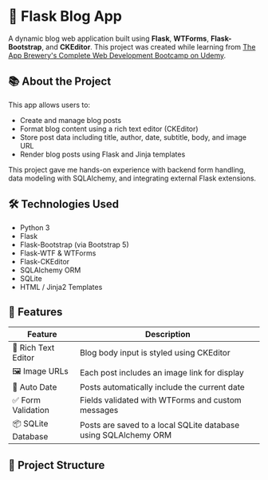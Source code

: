 # 📝 Flask Blog App

A dynamic blog web application built using **Flask**, **WTForms**, **Flask-Bootstrap**, and **CKEditor**. This project was created while learning from [The App Brewery's Complete Web Development Bootcamp on Udemy](https://www.udemy.com/course/the-complete-web-development-bootcamp/).

## 📚 About the Project

This app allows users to:
- Create and manage blog posts
- Format blog content using a rich text editor (CKEditor)
- Store post data including title, author, date, subtitle, body, and image URL
- Render blog posts using Flask and Jinja templates

This project gave me hands-on experience with backend form handling, data modeling with SQLAlchemy, and integrating external Flask extensions.

## 🛠️ Technologies Used

- Python 3
- Flask
- Flask-Bootstrap (via Bootstrap 5)
- Flask-WTF & WTForms
- Flask-CKEditor
- SQLAlchemy ORM
- SQLite
- HTML / Jinja2 Templates

## 🚀 Features

| Feature             | Description                                                              |
|---------------------|--------------------------------------------------------------------------|
| 📝 Rich Text Editor | Blog body input is styled using CKEditor                                 |
| 🖼️ Image URLs       | Each post includes an image link for display                             |
| 📅 Auto Date        | Posts automatically include the current date                             |
| ✅ Form Validation  | Fields validated with WTForms and custom messages                        |
| 📦 SQLite Database  | Posts are saved to a local SQLite database using SQLAlchemy ORM          |

## 📂 Project Structure
